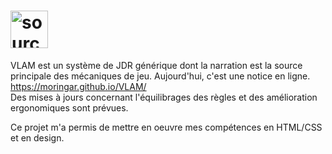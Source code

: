 
# <img style="width:60px" src="https://i.imgur.com/xopfkyg.png" title="source: imgur.com" />
VLAM est un système de JDR générique dont la narration est la source principale des mécaniques de jeu. Aujourd'hui, c'est une notice en ligne. https://moringar.github.io/VLAM/ <br>
Des mises à jours concernant l'équilibrages des règles et des amélioration ergonomiques sont prévues.

Ce projet m'a permis de mettre en oeuvre mes compétences en HTML/CSS et en design.
